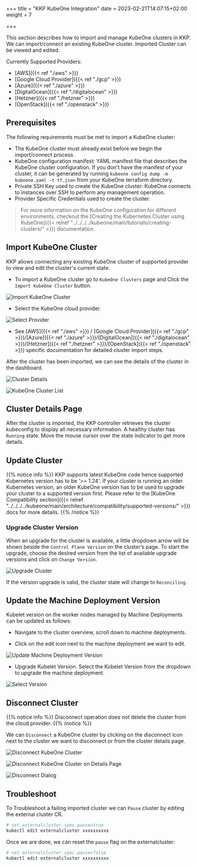 +++
title = "KKP KubeOne Integration"
date = 2023-02-21T14:07:15+02:00
weight = 7

+++

This section describes how to import and manage KubeOne clusters in KKP.
We can import/connect an existing KubeOne cluster. Imported Cluster can be viewed and edited.

  Currently Supported Providers:
   - [AWS]({{< ref "./aws" >}})
   - [Google Cloud Provider]({{< ref "./gcp" >}})
   - [Azure]({{< ref "./azure" >}})
   - [DigitalOcean]({{< ref "./digitalocean" >}})
   - [Hetzner]({{< ref "./hetzner" >}})
   - [OpenStack]({{< ref "./openstack" >}})

## Prerequisites

The following requirements must be met to import a KubeOne cluster:
 - The KubeOne cluster must already exist before we begin the import/connect process.
 - KubeOne configuration manifest: YAML manifest file that describes the KubeOne cluster configuration. 
   If you  don't have the manifest of your cluster, it can be generated by running `kubeone config dump -m kubeone.yaml -t tf.json` from your KubeOne terraform directory.
 - Private SSH Key used to create the KubeOne cluster:  KubeOne connects to instances over SSH to perform any management   operation.
 - Provider Specific Credentials used to create the cluster.

 > For more information on the KubeOne configuration for different environments, checkout the [Creating the Kubernetes Cluster using KubeOne]({{< relref "../../../../kubeone/main/tutorials/creating-clusters/" >}}) documentation.

## Import KubeOne Cluster

KKP allows connecting any existing KubeOne cluster of supported provider to view and edit the cluster's current state.

- To import a KubeOne cluster go to `KubeOne Clusters` page and Click the `Import KubeOne Cluster` button.

![Import KubeOne Cluster](/img/kubermatic/main/tutorials/kubeone_clusters/cluster_list_empty.png "Import KubeOne Cluster")

- Select the KubeOne cloud provider.

![Select Provider](/img/kubermatic/main/tutorials/kubeone_clusters/import_kubeone_cluster.png "Select Provider")

- See [AWS]({{< ref "./aws" >}}) / [Google Cloud Provider]({{< ref "./gcp" >}})/[Azure]({{< ref "./azure" >}})/[DigitalOcean]({{< ref "./digitalocean" >}})/[Hetzner]({{< ref "./hetzner" >}})/[OpenStack]({{< ref "./openstack" >}})
 specific documentation for detailed cluster import steps.

After the cluster has been imported, we can see the details of the cluster in the dashboard.

![Cluster Details](/img/kubermatic/main/tutorials/kubeone_clusters/cluster_details.png "Imported AWS Cluster")

![KubeOne Cluster List](/img/kubermatic/main/tutorials/kubeone_clusters/cluster_list.png "KubeOne Cluster List")

## Cluster Details Page

After the cluster is imported, the KKP controller retrieves the cluster kubeconfig to display all necessary information.
A healthy cluster has `Running` state. Move the mouse cursor over the state indicator to get more details.

## Update Cluster

{{% notice info %}}
KKP supports latest KubeOne code hence supported Kubernetes version has to be '>= 1.24'.
If your cluster is running an older Kubernetes version, an older KubeOne version has to be used to upgrade your cluster to a supported version first.
Please refer to the [KubeOne Compatibility section]({{< relref "../../../../kubeone/main/architecture/compatibility/supported-versions/" >}}) docs for more details.
{{% /notice %}}

### Upgrade Cluster Version

When an upgrade for the cluster is available, a little dropdown arrow will be shown beside the `Control Plane Version` on the cluster’s page.
To start the upgrade, choose the desired version from the list of available upgrade versions and click on `Change Version`.

![Upgrade Cluster](/img/kubermatic/main/tutorials/kubeone_clusters/upgrade_cluster.png "Upgrade Cluster")

If the version upgrade is valid, the cluster state will change to `Reconciling`.

## Update the Machine Deployment Version

Kubelet version on the worker nodes managed by Machine Deployments can be updated as follows:

- Navigate to the cluster overview, scroll down to machine deployments.

- Click on the edit icon next to the machine deployment we want to edit.

![Update Machine Deployment Version](/img/kubermatic/main/tutorials/kubeone_clusters/update_md_list.png "Update Machine Deployment Version")

- Upgrade Kubelet Version. Select the Kubelet Version from the dropdown to upgrade the machine deployment.

![Select Version](/img/kubermatic/main/tutorials/kubeone_clusters/update_md_dialog.png "Select Version")

## Disconnect Cluster

{{% notice info %}}
Disconnect operation does not delete the cluster from the cloud provider.
{{% /notice %}}

We can `Disconnect` a KubeOne cluster by clicking on the disconnect icon next to the cluster we want to disconnect or from the cluster details page.

![Disconnect KubeOne Cluster](/img/kubermatic/main/tutorials/kubeone_clusters/disconnect_cluster_list.png "Disconnect KubeOne Cluster")

![Disconnect KubeOne Cluster on Details Page](/img/kubermatic/main/tutorials/kubeone_clusters/disconnect_cluster_details.png "Disconnect KubeOne Cluster on Details Page")

![Disconnect Dialog](/img/kubermatic/main/tutorials/kubeone_clusters/disconnect_cluster_dialog.png "Disconnect Dialog")

## Troubleshoot
To Troubleshoot a failing imported cluster we can `Pause` cluster by editing the external cluster CR.

```bash
# set externalcluster.spec.pause=true
kubectl edit externalcluster xxxxxxxxxx
```

Once we are done, we can reset the `pause` flag on the externalcluster:

```bash
# set externalcluster.spec.pause=false
kubectl edit externalcluster xxxxxxxxxx
```